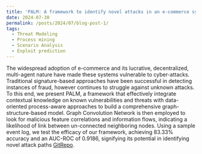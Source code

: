 ```yaml
---
title: 'PALM: A framework to identify novel attacks in an e-commerce system'
date: 2024-07-30
permalink: /posts/2024/07/blog-post-1/
tags:
  - Threat Modeling
  - Process mining
  - Scenario Analysis
  - Exploit prediction
---
```


The widespread adoption of e-commerce and its lucrative, decentralized, multi-agent nature have made these systems vulnerable to cyber-attacks. Traditional signature-based approaches have been successful in detecting instances of fraud, however continues to struggle against unknown attacks. To this end, we present PALM, a framework that effectively integrate contextual knowledge on known vulnerabilities and threats with data-oriented process-aware approaches to build a comprehensive graph-structure-based model. Graph Convolution Network is then employed to look for malicious feature correlations and information flows, indicating a likelihood of link between un-connected neighboring nodes. Using a sample event log, we test the efficacy of our framework, achieving 83.33% accuracy and an AUC-ROC of 0.9186, signifying its potential in identifying novel attack paths [GitRepo](https://github.com/DebanshuCS/PALM-A-framework-to-identify-novel-attacks-in-an-e-commerce-system).
